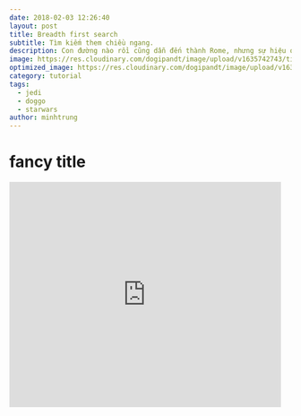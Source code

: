 ```yaml
---
date: 2018-02-03 12:26:40
layout: post
title: Breadth first search
subtitle: Tìm kiếm them chiều ngang.
description: Con đường nào rồi cũng dẫn đến thành Rome, nhưng sự hiệu quả phải được đặt lên hàng đầu? Đâu là con đường ngắn nhất và ít nguy hiểm nhất? BFS là một thuật toán hiệu quả để tìm câu trả lời!
image: https://res.cloudinary.com/dogipandt/image/upload/v1635742743/tim-kiem-theo-chieu-rong_oqm1zw.png
optimized_image: https://res.cloudinary.com/dogipandt/image/upload/v1635742743/tim-kiem-theo-chieu-rong_oqm1zw.png
category: tutorial
tags:
  - jedi
  - doggo
  - starwars
author: minhtrung
---
```

# fancy title

<iframe src="https://scratch.mit.edu/projects/566512570/embed" allowtransparency="true" width="485" height="402" frameborder="0" scrolling="no" allowfullscreen></iframe>









